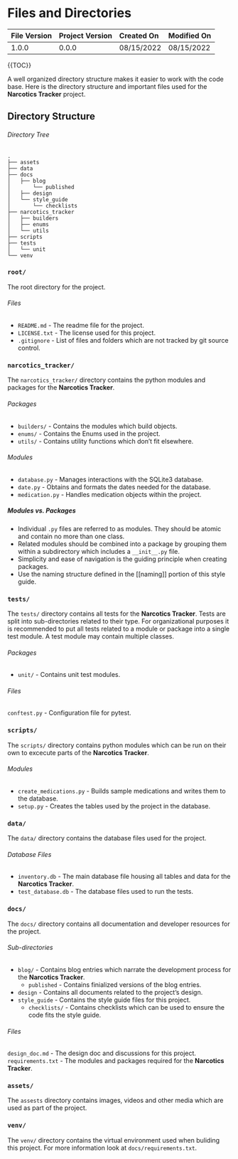 # Files and Directories

| File Version | Project Version | Created On | Modified On |
|:--|:--|:--|:--|
| 1.0.0 | 0.0.0 | 08/15/2022 | 08/15/2022

{{TOC}}

A well organized directory structure makes it easier to work with the code base. Here is the directory structure and important files used for the **Narcotics Tracker** project.


## Directory Structure

###### Directory Tree
```
.
├── assets
├── data
├── docs
│   ├── blog
│       └── published
│   ├── design
│   └── style_guide
│       └── checklists
├── narcotics_tracker
│   ├── builders
│   ├── enums
│   └── utils
├── scripts
├── tests
│   └── unit
└── venv
```
 
### `root/`
The root directory for the project.

###### Files
* `README.md` - The readme file for the project.
* `LICENSE.txt` - The license used for this project.
* `.gitignore` - List of files and folders which are not tracked by git source control.

### `narcotics_tracker/`
The `narcotics_tracker/` directory contains the python modules and packages for the **Narcotics Tracker**.

###### Packages
* `builders/` - Contains the modules which build objects.
* `enums/` - Contains the Enums used in the project.
* `utils/` - Contains utility functions which don’t fit elsewhere.

###### Modules
* `database.py` - Manages interactions with the SQLite3 database.
* `date.py` - Obtains and formats the dates needed for the database.
* `medication.py` - Handles medication objects within the project.

##### Modules vs. Packages

* Individual `.py` files are referred to as modules. They should be atomic and contain no more than one class. 
* Related modules should be combined into a package by grouping them within a subdirectory which includes a `__init__.py` file.
* Simplicity and ease of navigation is the guiding principle when creating packages.
* Use the naming structure defined in the [[naming]] portion of this style guide.

### `tests/`
The `tests/` directory contains all tests for the **Narcotics Tracker**. Tests are split into sub-directories related to their type. For organizational purposes it is recommended to put all tests related to a module or package into a single test module. A test module may contain multiple classes.

###### Packages
* `unit/` - Contains unit test modules.

###### Files
`conftest.py` - Configuration file for pytest.

### `scripts/`
The `scripts/` directory contains python modules which can be run on their own to excecute parts of the **Narcotics Tracker**.

###### Modules
* `create_medications.py` - Builds sample medications and writes them to the database.
* `setup.py` - Creates the tables used by the project in the database.

### `data/`
The `data/` directory contains the database files used for the project.

###### Database Files
* `inventory.db` - The main database file housing all tables and data for the **Narcotics Tracker**.
* `test_database.db` - The database files used to run the tests.

### `docs/`
The `docs/` directory contains all documentation and developer resources for the project.

###### Sub-directories
* `blog/` - Contains blog entries which narrate the development process for the **Narcotics Tracker**.
    * `published` - Contains finialized versions of the blog entries.
* `design` - Contains all documents related to the project’s design.
* `style_guide`  - Contains the style guide files for this project.
    * `checklists/` - Contains checklists which can be used to ensure the code fits the style guide.
###### Files
`design_doc.md` - The design doc and discussions for this project.
`requirements.txt` - The modules and packages required for the **Narcotics Tracker**.


### `assets/`
The `assests` directory contains images, videos and other media which are used as part of the project.

### `venv/`
The `venv/` directory contains the virtual environment used when buliding this project. For more information look at `docs/requirements.txt`.